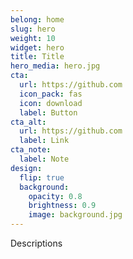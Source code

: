 ```yaml
---
belong: home
slug: hero
weight: 10
widget: hero
title: Title
hero_media: hero.jpg
cta:
  url: https://github.com
  icon_pack: fas
  icon: download
  label: Button
cta_alt:
  url: https://github.com
  label: Link
cta_note:
  label: Note
design:
  flip: true
  background:
    opacity: 0.8
    brightness: 0.9
    image: background.jpg
---
```

Descriptions